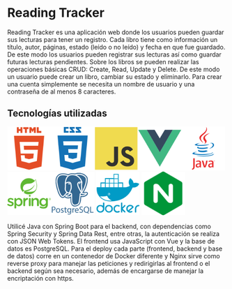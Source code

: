 # Reading Tracker

Reading Tracker es una aplicación web donde los usuarios pueden guardar sus lecturas para tener un registro. Cada libro tiene como información un título, autor, páginas, 
estado (leído o no leído) y fecha en que fue guardado. De este modo los usuarios pueden registrar sus lecturas así como guardar futuras lecturas pendientes. Sobre los libros
se pueden realizar las operaciones básicas CRUD: Create, Read, Update y Delete. De este modo un usuario puede crear un libro, cambiar su estado y eliminarlo.
Para crear una cuenta simplemente se necesita un nombre de usuario y una contraseña de al menos 8 caracteres.

## Tecnologías utilizadas

<img src="https://github.com/devicons/devicon/blob/master/icons/html5/html5-plain-wordmark.svg" height="100" width="100"><img src="https://github.com/devicons/devicon/blob/master/icons/css3/css3-plain-wordmark.svg" height="100" width="100"><img src="https://github.com/devicons/devicon/blob/master/icons/javascript/javascript-original.svg" height="100" width="100"><img src="https://github.com/devicons/devicon/blob/master/icons/vuejs/vuejs-original.svg" height="100" width="100"><img src="https://github.com/devicons/devicon/blob/master/icons/java/java-original-wordmark.svg" height="100" width="100"><img src="https://github.com/devicons/devicon/blob/master/icons/spring/spring-original-wordmark.svg" height="100" width="100"><img src="https://github.com/devicons/devicon/blob/master/icons/postgresql/postgresql-plain-wordmark.svg" height="100" width="100">
<img src="https://github.com/devicons/devicon/blob/master/icons/docker/docker-plain-wordmark.svg" height="100" width="100">
<img src="https://github.com/devicons/devicon/blob/master/icons/nginx/nginx-original.svg" height="100" width="100">

Utilicé Java con Spring Boot para el backend, con dependencias como Spring Security y Spring Data Rest, entre otras, la autenticación se realiza con JSON Web Tokens. 
El frontend usa JavaScript con Vue y la base de datos es PostgreSQL. Para el deploy cada parte (frontend, backend y base de datos) corre en un contenedor de Docker diferente y Nginx sirve como reverse proxy para manejar 
las peticiones y redirigirlas al frontend o el backend según sea necesario, además de encargarse de manejar la encriptación con https. 
